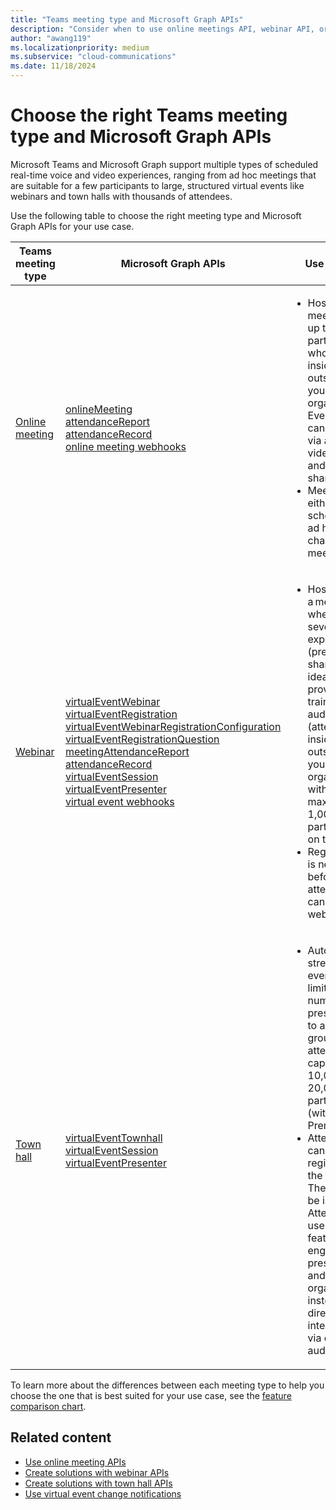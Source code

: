 ```yaml
---
title: "Teams meeting type and Microsoft Graph APIs"
description: "Consider when to use online meetings API, webinar API, or town hall API for Teams meetings."
author: "awang119"
ms.localizationpriority: medium
ms.subservice: "cloud-communications"
ms.date: 11/18/2024
---
```


# Choose the right Teams meeting type and Microsoft Graph APIs

Microsoft Teams and Microsoft Graph support multiple types of scheduled real-time voice and video experiences, ranging from ad hoc meetings that are suitable for a few participants to large, structured virtual events like webinars and town halls with thousands of attendees.

Use the following table to choose the right meeting type and Microsoft Graph APIs for your use case. 

|Teams meeting type  | Microsoft Graph APIs       | Use cases                                                                                                                       |
|--------------------|-----------------------|---------------------------------------------------------------------------------------------------------------------------------|
| [Online meeting](https://support.microsoft.com/office/meetings-in-microsoft-teams-e0b0ae21-53ee-4462-a50d-ca9b9e217b67) | [onlineMeeting](/graph/api/resources/onlinemeeting) <br> [attendanceReport](/graph/api/resources/meetingattendancereport) <br> [attendanceRecord](/graph/api/resources/attendancerecord) <br> [online meeting webhooks](/graph/changenotifications-for-onlinemeeting) | <ul><li>Hosting a meeting for up to 1,000 participants who can be inside or outside of your organization. Everyone can interact via audio, video, chat, and screen sharing.</li><li>Meetings are either scheduled, ad hoc, or channel meetings.</li></ul> |
| [Webinar](https://support.microsoft.com/office/get-started-with-microsoft-teams-webinars-42f3f874-22dc-4289-b53f-bbc1a69013e3) | [virtualEventWebinar](/graph/api/resources/virtualeventwebinar) <br> [virtualEventRegistration](/graph/api/resources/virtualeventregistration) <br> [virtualEventWebinarRegistrationConfiguration](/graph/api/resources/virtualeventwebinarregistrationconfiguration) <br> [virtualEventRegistrationQuestion](/graph/api/resources/virtualeventregistrationquestionbase) <br> [meetingAttendanceReport](/graph/api/resources/meetingattendancereport) <br> [attendanceRecord](/graph/api/resources/attendancerecord) <br> [virtualEventSession](/graph/api/resources/virtualeventsession) <br> [virtualEventPresenter](/graph/api/resources/virtualeventpresenter) <br> [virtual event webhooks](/graph/changenotifications-for-virtualevent)| <ul><li>Hosting a meeting where one or several experts (presenters) share their ideas or provide training to an audience (attendees inside or outside of your organization) with a maximum of 1,000 participants on the call.</li><li>Registration is needed before attendees can join the webinar.</li></ul> |
| [Town hall](https://support.microsoft.com/office/get-started-with-town-hall-in-microsoft-teams-33baf0c6-0283-4c15-9617-3013e8d4804f)|  [virtualEventTownhall](/graph/api/resources/virtualeventtownhall) <br> [virtualEventSession](/graph/api/resources/virtualeventsession) <br> [virtualEventPresenter](/graph/api/resources/virtualeventpresenter) |<ul><li>Automatic streaming event for a limited number of presenters to a large group of attendees, capping at 10,000 or 20,000 participants (with Teams Premium).</li><li>Attendees cannot register for the event. They need to be invited. Attendees use the Q&A feature to engage with presenters and organizers instead of directly interacting via chat or audio.</li></ul> |


To learn more about the differences between each meeting type to help you choose the one that is best suited for your use case, see the [feature comparison chart](/microsoftteams/meeting-webinar-town-hall-feature-comparison).  


## Related content
- [Use online meeting APIs](cloud-communications-online-meetings.md)
- [Create solutions with webinar APIs](cloud-communications-virtual-events-webinar-usecases.md) 
- [Create solutions with town hall APIs](cloud-communications-virtual-events-townhall-usecases.md) 
- [Use virtual event change notifications](/graph/changenotifications-for-virtualevent)

